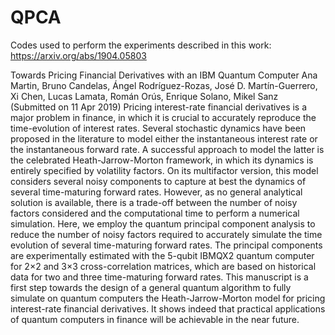 # QPCA
Codes used to perform the experiments described in this work: https://arxiv.org/abs/1904.05803

Towards Pricing Financial Derivatives with an IBM Quantum Computer
Ana Martin, Bruno Candelas, Ángel Rodríguez-Rozas, José D. Martín-Guerrero, Xi Chen, Lucas Lamata, Román Orús, Enrique Solano, Mikel Sanz
(Submitted on 11 Apr 2019)
Pricing interest-rate financial derivatives is a major problem in finance, in which it is crucial to accurately reproduce the time-evolution of interest rates. Several stochastic dynamics have been proposed in the literature to model either the instantaneous interest rate or the instantaneous forward rate. A successful approach to model the latter is the celebrated Heath-Jarrow-Morton framework, in which its dynamics is entirely specified by volatility factors. On its multifactor version, this model considers several noisy components to capture at best the dynamics of several time-maturing forward rates. However, as no general analytical solution is available, there is a trade-off between the number of noisy factors considered and the computational time to perform a numerical simulation. Here, we employ the quantum principal component analysis to reduce the number of noisy factors required to accurately simulate the time evolution of several time-maturing forward rates. The principal components are experimentally estimated with the 5-qubit IBMQX2 quantum computer for 2×2 and 3×3 cross-correlation matrices, which are based on historical data for two and three time-maturing forward rates. This manuscript is a first step towards the design of a general quantum algorithm to fully simulate on quantum computers the Heath-Jarrow-Morton model for pricing interest-rate financial derivatives. It shows indeed that practical applications of quantum computers in finance will be achievable in the near future.
